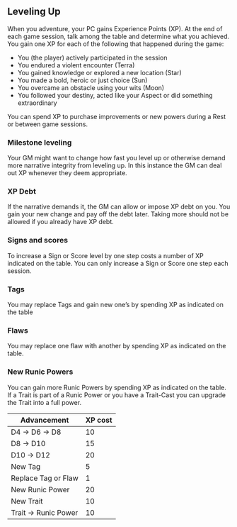 ## Leveling Up

When you adventure, your PC gains Experience Points (XP). At the end of each game session, talk among the table and determine what you achieved. You gain one XP for each of the following that happened during the game:
-  You (the player) actively participated in the session
-  You endured a violent encounter (Terra)
-  You gained knowledge or explored a new location (Star)
-  You made a bold, heroic or just choice (Sun)
-  You overcame an obstacle using your wits (Moon)
-  You followed your destiny, acted like your Aspect or did something extraordinary

You can spend XP to purchase improvements or new powers during a Rest or between game sessions.

### Milestone leveling
Your GM might want to change how fast you level up or otherwise demand more narrative integrity from leveling up. In this instance the GM can deal out XP whenever they deem appropriate.

### XP Debt
If the narrative demands it, the GM can allow or impose XP debt on you. You gain your new change and pay off the debt later.  Taking more should not be allowed if you already have XP debt.

### Signs and scores
To increase a Sign or Score level by one step costs a number of XP indicated on the table. You can only increase a Sign or Score one step each session.

### Tags
You may replace Tags and gain new one’s by spending XP as indicated on the table

### Flaws
You may replace one flaw with another by spending XP as indicated on the table.

### New Runic Powers
You can gain more Runic Powers by spending XP as indicated on the table.
If a Trait is part of a Runic Power or you have a Trait-Cast you can upgrade the Trait into a full power.

| **Advancement**     | **XP cost** |
| ------------------- | ----------- |
| D4 → D6 → D8        | 10          |
| D8 → D10            | 15          |
| D10 → D12           | 20          |
| New Tag             | 5           |
| Replace Tag or Flaw | 1           |
| New Runic Power     | 20          |
| New Trait           | 10          |
| Trait → Runic Power | 10          |
